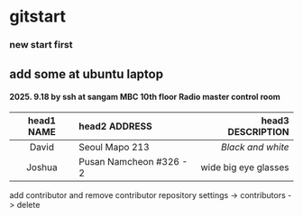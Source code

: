 # gitstart
### new start first
## add some at ubuntu laptop
#### 2025. 9.18 by ssh at sangam **MBC** 10th floor Radio master control room
|head1 NAME     | head2  ADDRESS     | head3   DESCRIPTION          |
|:--:|:--|--:|
|David|Seoul Mapo 213 |*Black and white*|
|Joshua|Pusan Namcheon #326 - 2| wide big eye glasses|

add contributor
and  remove contributor 
repository settings -> contributors -> delete

